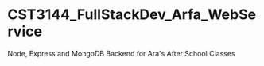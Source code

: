 # CST3144_FullStackDev_Arfa_WebService
Node, Express and MongoDB Backend for Ara's After School Classes
